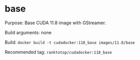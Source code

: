 # base

Purpose: Base CUDA 11.8 image with GStreamer.

Build arguments: none

Build: `docker build -t cudadocker:118_base images/11.8/base`

Recommended tag: `ranktotop/cudadocker:118_base`
